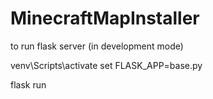 # MinecraftMapInstaller

to run flask server (in development mode)

venv\Scripts\activate
set FLASK_APP=base.py

flask run